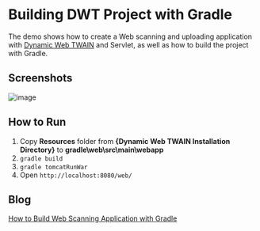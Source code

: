 Building DWT Project with Gradle
=======================================================================
The demo shows how to create a Web scanning and uploading application with [Dynamic Web TWAIN][1] and Servlet, as well as how to build the project with Gradle.

Screenshots
-----------
![image](http://www.codepool.biz/wp-content/uploads/2015/04/dwt_servlet_upload.png)

How to Run
----------
1. Copy **Resources** folder from **{Dynamic Web TWAIN Installation Directory}** to **gradle\web\src\main\webapp**
2. `gradle build`
3. `gradle tomcatRunWar`
4. Open `http://localhost:8080/web/`

Blog
----
[How to Build Web Scanning Application with Gradle][2]

[1]:http://www.dynamsoft.com/Products/WebTWAIN_Overview.aspx
[2]:http://www.codepool.biz/gradle/how-to-build-web-scanning-application-with-gradle.html


